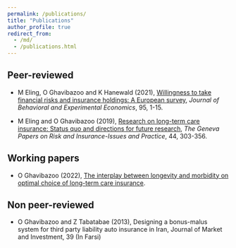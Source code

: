 ```yaml
---
permalink: /publications/
title: "Publications"
author_profile: true
redirect_from: 
  - /md/
  - /publications.html
---
```


## Peer-reviewed ##
* M Eling, O Ghavibazoo and K Hanewald (2021), [Willingness to take financial risks and insurance holdings: A European survey](https://doi.org/10.1016/j.socec.2021.101781), <em>Journal of Behavioral and Experimental Economics</em>, 95, 1-15.

* M Eling and O Ghavibazoo (2019), [Research on long-term care insurance: Status quo and directions for future research](https://doi.org/10.1057/s41288-018-00114-6), <em>The Geneva Papers on Risk and Insurance-Issues and Practice</em>, 44, 303-356.

## Working papers ##
* O Ghavibazoo (2022), [The interplay between longevity and morbidity on optimal choice of long-term care insurance](https://www.zbw.eu/econis-archiv/bitstream/11159/533989/1/EBP089893034_0.pdf).

## Non peer-reviewed ##
* O Ghavibazoo and Z Tabatabae (2013), Designing a bonus-malus system for third party liability auto insurance in Iran, Journal of Market and Investment, 39 (In Farsi)
